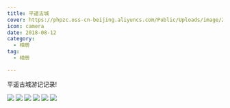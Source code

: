 ```yaml
---
title: 平遥古城
cover: https://phpzc.oss-cn-beijing.aliyuncs.com/Public/Uploads/image/20180812/20180812015914_26215.jpg
icon: camera
date: 2018-08-12
category:
  - 相册
tag:
  - 相册

---
```


平遥古城游记记录!

<!-- more -->
 
<img src="https://phpzc.oss-cn-beijing.aliyuncs.com/Public/Uploads/image/20180812/20180812015914_26215.jpg" />

<img src="https://phpzc.oss-cn-beijing.aliyuncs.com/Public/Uploads/image/20180812/20180812015924_64603.jpg" />

<img src="https://phpzc.oss-cn-beijing.aliyuncs.com/Public/Uploads/image/20180812/20180812020010_33471.jpg" />
<img src="https://phpzc.oss-cn-beijing.aliyuncs.com/Public/Uploads/image/20180812/20180812020021_51014.jpg" />
<img src="https://phpzc.oss-cn-beijing.aliyuncs.com/Public/Uploads/image/20180812/20180812020030_94634.jpg" />
<img src="https://phpzc.oss-cn-beijing.aliyuncs.com/Public/Uploads/image/20180812/20180812020043_57431.jpg" />